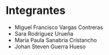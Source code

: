 # Integrantes

- Miguel Francisco Vargas Contreras
- Sara Rodriguez Urueña
- Maria Paula Sanabria Cristancho
- Johan Steven Guerra Hueso
